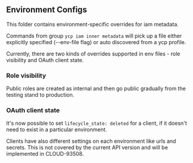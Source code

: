 ## Environment Configs

This folder contains environment-specific overrides for iam metadata.

Commands from group `ycp iam inner metadata` will pick up a file either explicitly specified (--env-file flag) or auto discovered from a ycp profile.

Currently, there are two kinds of overrides supported in env files - role visibility and OAuth client state.

### Role visibility

Public roles are created as internal and then go public gradually from the testing stand to production.

### OAuth client state

It's now possible to set `lifecycle_state: deleted` for a client, if it doesn't need to exist in a particular environment.

Clients have also different settings on each environment like urls and secrets. This is not covered by the current API version and will be implemented in CLOUD-93508.

